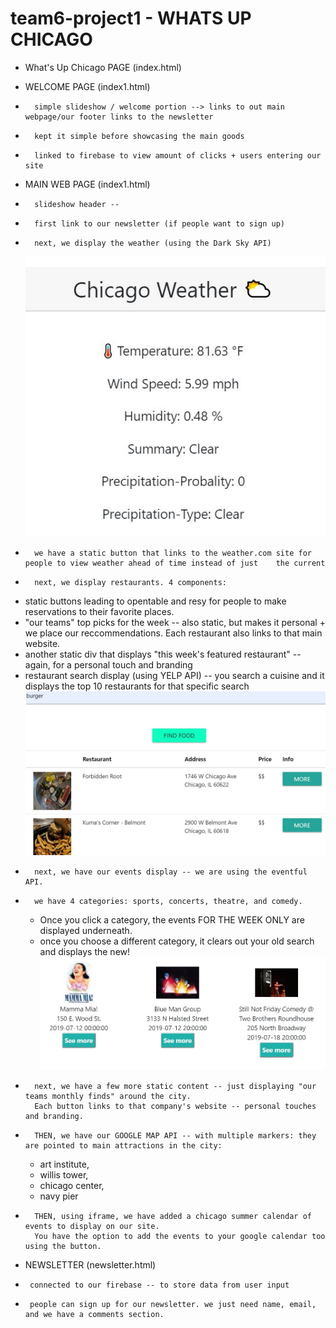 # team6-project1  -  WHATS UP CHICAGO
*   What's Up Chicago PAGE (index.html)

*   WELCOME PAGE (index1.html)
*       simple slideshow / welcome portion --> links to out main webpage/our footer links to the newsletter
*       kept it simple before showcasing the main goods
*       linked to firebase to view amount of clicks + users entering our site


*   MAIN WEB PAGE (index1.html)
*       slideshow header --
*       first link to our newsletter (if people want to sign up)
*       next, we display the weather (using the Dark Sky API)
    ![weather-image](assets/images/readme/weather.JPG)
*       we have a static button that links to the weather.com site for people to view weather ahead of time instead of just    the current
*       next, we display restaurants. 4 components: 
-   static buttons leading to opentable and resy for people to make reservations to their favorite places. 
-   "our teams" top picks for the week -- also static, but makes it personal + we place our reccommendations. 
    Each restaurant also links to that main website. 
-   another static div that displays "this week's featured restaurant" -- again, for a personal touch and branding
-   restaurant search display (using YELP API) -- you search a cuisine and it displays the top 10 restaurants for that specific search 
![restaurant-image](assets/images/readme/restaurant.JPG)

*       next, we have our events display -- we are using the eventful API. 
*       we have 4 categories: sports, concerts, theatre, and comedy.
    -   Once you click a category, the events FOR THE WEEK ONLY are displayed underneath. 
    -   once you choose a different category, it clears out your old search and displays the new!
![event-image](assets/images/readme/event.JPG)

*       next, we have a few more static content -- just displaying "our teams monthly finds" around the city. 
        Each button links to that company's website -- personal touches and branding.
*       THEN, we have our GOOGLE MAP API -- with multiple markers: they are pointed to main attractions in the city:
    -   art institute, 
    -   willis tower, 
    -   chicago center, 
    -   navy pier
*       THEN, using iframe, we have added a chicago summer calendar of events to display on our site. 
        You have the option to add the events to your google calendar too using the button.

*   NEWSLETTER (newsletter.html)
*      connected to our firebase -- to store data from user input
*      people can sign up for our newsletter. we just need name, email, and we have a comments section.

